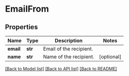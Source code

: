 # EmailFrom

## Properties
Name | Type | Description | Notes
------------ | ------------- | ------------- | -------------
**email** | **str** | Email of the recipient. | 
**name** | **str** | Name of the recipient. | [optional] 

[[Back to Model list]](../README.md#documentation-for-models) [[Back to API list]](../README.md#documentation-for-api-endpoints) [[Back to README]](../README.md)


